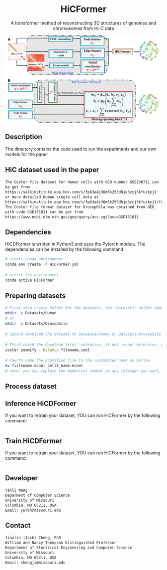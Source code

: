 
<div align="center">

# HiCFormer
A transformer method of reconstructing 3D structures of genomes and chromosomes from Hi-C data

![showing.png](./showing.png)

</div>

## Description
The directory contains the code used to run the experiments and our own models for the paper

## HiC dataset used in the paper

```
The Cooler file dataset for Human cells with GEO number GSE130711 can be get from https://salkinstitute.app.box.com/s/fp63a4j36m5k255dhje3zcj5kfuzkyj1 or more detailed Human single-cell data at https://salkinstitute.app.box.com/s/fp63a4j36m5k255dhje3zcj5kfuzkyj1/folder/82405563291
The Cooler file format dataset for Drosophila was obtained from GEO with code GSE131811 can be get from https://www.ncbi.nlm.nih.gov/geo/query/acc.cgi?acc=GSE131811 
```
## Dependencies

HiCDFormer is written in Python3 and uses the Pytorch module. 
The dependencies can be installed by the following command:

```bash
# create conda environment
conda env create -f HiCFormer.yml

# active the environment
conda active HiCFormer
```

## Preparing datasets
```bash
# First step create folder for the datasets, the 'Datasets' folder should be at the same level as 'TrainingYourData' Folder 
mkdir -p Datasets/Human
# or
mkdir -p Datasets/Drosophila 

# Second download the dataset to Datasets/Human or Datasets/Drosophila the by the given link

# Third check the download files' extension, if not .mcool extension, you should zoomify the files to get the resolution you want
cooler zoomify --balance filename.cool

# Fourth name the zoomified file to the customized name as bellow
mv fiilename.mcool cell1_name.mcool
# note: you can replace the numerical number as any interger you want, and change the 'name' as you want.
```


## Process dataset

## Inference HiCDFormer

If you want to retrain your dataset, YOU can run HiCFormer by the following command:

```bash

```


## Train HiCDFormer

If you want to retrain your dataset, YOU can run HiCFormer by the following command:

```bash

```

## Developer

```
Yanli Wang
Deparment of Computer Science
University of Missouri
Columbia, MO 65211, USA
Email: yw7bh@missouri.edu
```

## Contact

```
Jianlin (Jack) Cheng, PhD
William and Nancy Thompson Distinguished Professor
Department of Electrical Engineering and Computer Science
University of Missouri
Columbia, MO 65211, USA
Email: chengji@missouri.edu
```
